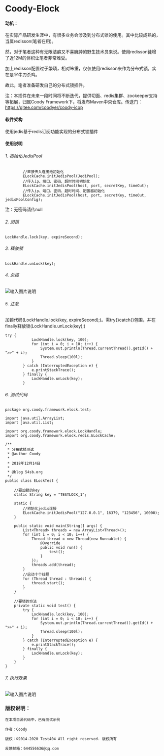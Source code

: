 # Coody-Elock

#### 动机：

在实际产品研发生涯中，有很多业务会涉及到分布式锁的使用。其中比较成熟的，当属redisson(笔者在用)。

然，对于笔者这种有无限洁癖又不喜臃肿的野生技术员来说。使用redisson徒增了近12M的体积让笔者非常难受。

加上redisson配置过于繁琐，相对笨重，仅仅使用redisson来作为分布式锁，实在是宰牛刀杀鸡。

故此，笔者准备研发自己的分布式锁插件。

注：本插件在未来一段时间将不断迭代，提供切面、redis集群、zookeeper支持等拓展，归属Coody Framework下，将发布Maven中央仓库。传送门：https://gitee.com/coodyer/coody-icop


#### 软件架构

使用jedis基于redis订阅功能实现的分布式锁插件


#### 使用说明

###### 1. 初始化JedisPool

```
        //直接传入连接池初始化
		ELockCache.initJedisPool(JediPool);
		//传入ip、端口、密码、超时时间初始化
		ELockCache.initJedisPool(host, port, secretKey, timeOut);
		//传入ip、端口、密码、超时时间、配置器初始化
		ELockCache.initJedisPool(host, port, secretKey, timeOut, jedisPoolConfig);
```

注：无密码请传null

###### 2. 加锁


```
LockHandle.lock(key, expireSecond);
```

###### 3. 释放锁

```
LockHandle.unLock(key);
```
###### 4. 总揽

![输入图片说明](https://images.gitee.com/uploads/images/2018/1214/184328_85eb2b55_1200611.png "a.png")


###### 5. 注意

加锁代码(LockHandle.lock(key, expireSecond);)。需try{}catch{}包围，并在finally释放锁(LockHandle.unLock(key);)


```
try {
			LockHandle.lock(key, 100);
			for (int i = 0; i < 10; i++) {
				System.out.println(Thread.currentThread().getId() + ">>" + i);
				Thread.sleep(100l);
			}
		} catch (InterruptedException e) {
			e.printStackTrace();
		} finally {
			LockHandle.unLock(key);
		}
```


###### 6. 测试代码


```
package org.coody.framework.elock.test;

import java.util.ArrayList;
import java.util.List;

import org.coody.framework.elock.LockHandle;
import org.coody.framework.elock.redis.ELockCache;

/**
 * 分布式锁测试
 * @author Coody
 *
 * 2018年12月14日
 * 
 * @blog 54sb.org
 */
public class ELockTest {

	//要加锁的key
	static String key = "TESTLOCK_1";

	static {
		//初始化jedis连接
		ELockCache.initJedisPool("127.0.0.1", 16379, "123456", 10000);
	}

	public static void main(String[] args) {
		List<Thread> threads = new ArrayList<Thread>();
		for (int i = 0; i < 10; i++) {
			Thread thread = new Thread(new Runnable() {
				@Override
				public void run() {
					test();
				}
			});
			threads.add(thread);
		}
		//启动十个线程
		for (Thread thread : threads) {
			thread.start();
		}
	}

	//要锁的方法
	private static void test() {
		try {
			LockHandle.lock(key, 100);
			for (int i = 0; i < 10; i++) {
				System.out.println(Thread.currentThread().getId() + ">>" + i);
				Thread.sleep(100l);
			}
		} catch (InterruptedException e) {
			e.printStackTrace();
		} finally {
			LockHandle.unLock(key);
		}
	}
}

```

###### 7. 执行效果

![输入图片说明](https://images.gitee.com/uploads/images/2018/1214/184647_f99ea98c_1200611.png "c.png")


### 版权说明：


    在本项目源代码中，已有测试示例

    作者：Coody
    
    版权：©2014-2020 Test404 All right reserved. 版权所有

    反馈邮箱：644556636@qq.com
